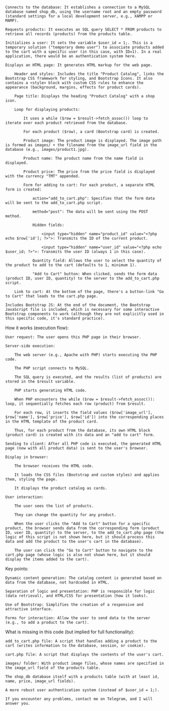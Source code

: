     Connects to the database: It establishes a connection to a MySQL database named shop_db, using the username root and an empty password (standard settings for a local development server, e.g., XAMPP or MAMP).

    Requests products: It executes an SQL query SELECT * FROM products to retrieve all records (products) from the products table.

    Initializes a user: It sets the variable $user_id = 1;. This is a temporary solution ("temporary demo user") to associate products added to the cart with a specific user (in this case, with ID=1). In a real application, there would be an authentication system here.

    Displays an HTML page: It generates HTML markup for the web page.

        Header and styles: Includes the title "Product Catalog", links the Bootstrap CSS framework for styling, and Bootstrap Icons. It also contains a <style> block with custom CSS rules to enhance the appearance (background, margins, effects for product cards).

        Page title: Displays the heading "Product Catalog" with a shop icon.

        Loop for displaying products:

            It uses a while ($row = $result->fetch_assoc()) loop to iterate over each product retrieved from the database.

            For each product ($row), a card (Bootstrap card) is created.

            Product image: The product image is displayed. The image path is formed as images/ + the filename from the image_url field in the database (e.g., images/product1.jpg).

            Product name: The product name from the name field is displayed.

            Product price: The price from the price field is displayed with the currency "TMT" appended.

            Form for adding to cart: For each product, a separate HTML form is created:

                action="add_to_cart.php": Specifies that the form data will be sent to the add_to_cart.php script.

                method="post": The data will be sent using the POST method.

                Hidden fields:

                    <input type="hidden" name="product_id" value="<?php echo $row['id']; ?>">: Transmits the ID of the current product.

                    <input type="hidden" name="user_id" value="<?php echo $user_id; ?>">: Transmits the user ID (always 1 in this case).

                Quantity field: Allows the user to select the quantity of the product to add to the cart (defaults to 1, minimum 1).

                "Add to Cart" button: When clicked, sends the form data (product ID, user ID, quantity) to the server to the add_to_cart.php script.

        Link to cart: At the bottom of the page, there's a button-link "Go to Cart" that leads to the cart.php page.

    Includes Bootstrap JS: At the end of the document, the Bootstrap JavaScript file is included, which is necessary for some interactive Bootstrap components to work (although they are not explicitly used in this specific code, it's standard practice).

How it works (execution flow):

    User request: The user opens this PHP page in their browser.

    Server-side execution:

        The web server (e.g., Apache with PHP) starts executing the PHP code.

        The PHP script connects to MySQL.

        The SQL query is executed, and the results (list of products) are stored in the $result variable.

        PHP starts generating HTML code.

        When PHP encounters the while ($row = $result->fetch_assoc()): loop, it sequentially fetches each row (product) from $result.

        For each row, it inserts the field values ($row['image_url'], $row['name'], $row['price'], $row['id']) into the corresponding places in the HTML template of the product card.

        Thus, for each product from the database, its own HTML block (product card) is created with its data and an "add to cart" form.

    Sending to client: After all PHP code is executed, the generated HTML page (now with all product data) is sent to the user's browser.

    Display in browser:

        The browser receives the HTML code.

        It loads the CSS files (Bootstrap and custom styles) and applies them, styling the page.

        It displays the product catalog as cards.

    User interaction:

        The user sees the list of products.

        They can change the quantity for any product.

        When the user clicks the "Add to Cart" button for a specific product, the browser sends data from the corresponding form (product ID, user ID, quantity) to the server, to the add_to_cart.php page (the logic of this script is not shown here, but it should process this data and add the product to the user's cart in the database).

        The user can click the "Go to Cart" button to navigate to the cart.php page (whose logic is also not shown here, but it should display the items added to the cart).

Key points:

    Dynamic content generation: The catalog content is generated based on data from the database, not hardcoded in HTML.

    Separation of logic and presentation: PHP is responsible for logic (data retrieval), and HTML/CSS for presentation (how it looks).

    Use of Bootstrap: Simplifies the creation of a responsive and attractive interface.

    Forms for interaction: Allow the user to send data to the server (e.g., to add a product to the cart).

What is missing in this code (but implied for full functionality):

    add_to_cart.php file: A script that handles adding a product to the cart (writes information to the database, session, or cookie).

    cart.php file: A script that displays the contents of the user's cart.

    images/ folder: With product image files, whose names are specified in the image_url field of the products table.

    The shop_db database itself with a products table (with at least id, name, price, image_url fields).

    A more robust user authentication system (instead of $user_id = 1;). 


```If you encounter any problems, contact me on Telegram, and I will answer you.```
    
